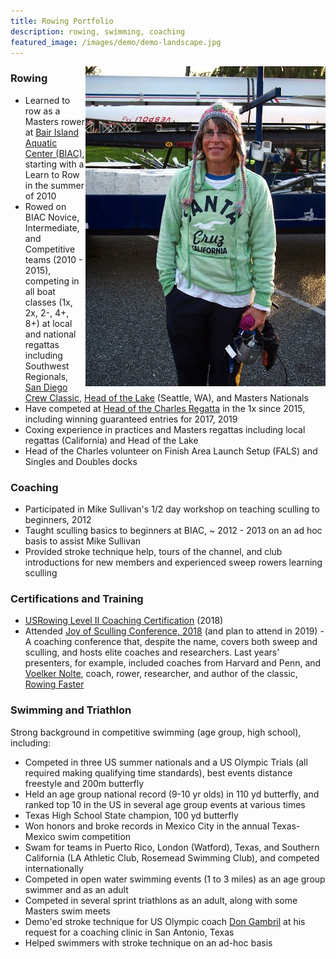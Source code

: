 ```yaml
---
title: Rowing Portfolio
description: rowing, swimming, coaching
featured_image: /images/demo/demo-landscape.jpg
---
```


<img align="right" src="images/me-coxswain.jpg">

### Rowing

- Learned to row as a Masters rower at [Bair Island Aquatic Center (BIAC)](https://gobair.org/), starting with a Learn to Row in the summer of 2010
- Rowed on BIAC Novice, Intermediate, and Competitive teams (2010 - 2015), competing in all boat classes (1x, 2x, 2-, 4+, 8+) at local and national regattas including Southwest Regionals, [San Diego Crew Classic](https://crewclassic.org/), [Head of the Lake](http://lakewashingtonrowing.com/home/hotl/) (Seattle, WA), and Masters Nationals
- Have competed at [Head of the Charles Regatta](https://www.hocr.org/) in the 1x since 2015, including winning guaranteed entries for 2017, 2019
- Coxing experience in practices and Masters regattas including local regattas (California) and Head of the Lake 
- Head of the Charles volunteer on Finish Area Launch Setup (FALS) and Singles and Doubles docks

### Coaching

- Participated in Mike Sullivan's 1/2 day workshop on teaching sculling to beginners, 2012
- Taught sculling basics to beginners at BIAC, ~ 2012 - 2013 on an ad hoc basis to assist Mike Sullivan
- Provided stroke technique help, tours of the channel, and club introductions for new members and experienced sweep rowers learning sculling

### Certifications and Training 

- [USRowing Level II Coaching Certification](http://www.usrowing.org/coaching-education-program/) (2018)
- Attended [Joy of Sculling Conference, 2018](http://www.thejoyofsculling.com/) (and plan to attend in 2019) - A coaching conference that, despite the name, covers both sweep and sculling, and hosts elite coaches and researchers. Last years' presenters, for example, included coaches from Harvard and Penn, and [Voelker Nolte](http://www.worldrowing.com/athletes/athlete/7978/nolte-volker), coach, rower, researcher, and author of the classic, [Rowing Faster](https://books.google.com/books/about/Rowing_Faster.html?id=-wmLeDL0MbAC)

### Swimming and Triathlon

Strong background in competitive swimming (age group, high school), including:

- Competed in three US summer nationals and a US Olympic Trials (all required making qualifying time standards), best events distance freestyle and 200m butterfly
- Held an age group national record (9-10 yr olds) in 110 yd butterfly, and ranked top 10 in the US in several age group events at various times
- Texas High School State champion, 100 yd butterfly
- Won honors and broke records in Mexico City in the annual Texas-Mexico swim competition
- Swam for teams in Puerto Rico, London (Watford), Texas, and Southern California (LA Athletic Club, Rosemead Swimming Club), and competed internationally
- Competed in open water swimming events (1 to 3 miles) as an age group swimmer and as an adult
- Competed in several sprint triathlons as an adult, along with some Masters swim meets
- Demo'ed stroke technique for US Olympic coach [Don Gambril](https://en.wikipedia.org/wiki/Don_Gambril) at his request for a coaching clinic in San Antonio, Texas
- Helped swimmers with stroke technique on an ad-hoc basis



